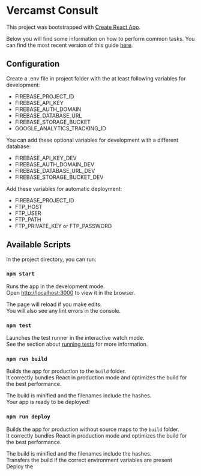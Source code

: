 # Vercamst Consult
This project was bootstrapped with [Create React App](https://github.com/facebookincubator/create-react-app).

Below you will find some information on how to perform common tasks.
You can find the most recent version of this guide [here](https://github.com/facebookincubator/create-react-app/blob/master/packages/react-scripts/template/README.md).

## Configuration

Create a .env file in project folder with the at least following variables for development:
- FIREBASE_PROJECT_ID
- FIREBASE_API_KEY
- FIREBASE_AUTH_DOMAIN
- FIREBASE_DATABASE_URL
- FIREBASE_STORAGE_BUCKET
- GOOGLE_ANALYTICS_TRACKING_ID

You can add these optional variables for development with a different database:
- FIREBASE_API_KEY_DEV
- FIREBASE_AUTH_DOMAIN_DEV
- FIREBASE_DATABASE_URL_DEV
- FIREBASE_STORAGE_BUCKET_DEV

Add these variables for automatic deployment:
- FIREBASE_PROJECT_ID
- FTP_HOST
- FTP_USER
- FTP_PATH
- FTP_PRIVATE_KEY or FTP_PASSWORD

## Available Scripts

In the project directory, you can run:

### `npm start`

Runs the app in the development mode.<br>
Open [http://localhost:3000](http://localhost:3000) to view it in the browser.

The page will reload if you make edits.<br>
You will also see any lint errors in the console.

### `npm test`

Launches the test runner in the interactive watch mode.  
See the section about [running tests](#running-tests) for more information.

### `npm run build`

Builds the app for production to the `build` folder.<br>
It correctly bundles React in production mode and optimizes the build for the best performance.

The build is minified and the filenames include the hashes.<br>
Your app is ready to be deployed!

### `npm run deploy`

Builds the app for production without source maps to the `build` folder.<br>
It correctly bundles React in production mode and optimizes the build for the best performance.

The build is minified and the filenames include the hashes.<br>
Transfers the build if the correct environment variables are present<br>
Deploy the
